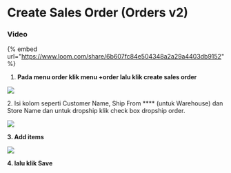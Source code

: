 # Create Sales Order (Orders v2)

### Video

{% embed url="https://www.loom.com/share/6b607fc84e504348a2a29a4403db9152" %}

1. **Pada menu order klik menu +order lalu klik create sales order**

![](https://lh5.googleusercontent.com/cvPEapOhiQKl28xT-vhG889rLaKY-toutwfaEV1k3yKyf\_RkX1mcy-\_muj5BSITFsA8\_JoLjcPpkI8--Fc12ViD1DLNFxWGEEjZzzrrU1CXxEfCjN\_wFDsdjsNRWgfzoio552A)

2\. Isi kolom seperti Customer Name, Ship From **** (untuk Warehouse) dan Store Name dan untuk dropship klik check box dropship order.

![](<../../.gitbook/assets/Create New Sales Order\_Order v2.jpg>)

**3. Add items**

![](<../../.gitbook/assets/Select Items\_New Sales Orders\_Order v2.jpg>)

**4. lalu klik Save**
